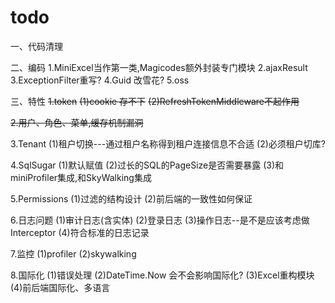 # todo

一、代码清理

二、编码
1.MiniExcel当作第一类,Magicodes额外封装专门模块
2.ajaxResult
3.ExceptionFilter重写?
4.Guid 改雪花?
5.oss

三、特性
~~1.token~~
~~(1)cookie 存不下~~
~~(2)RefreshTokenMiddleware不起作用~~

~~2.用户、角色、菜单,缓存机制漏洞~~

3.Tenant 
(1)租户切换---通过租户名称得到租户连接信息不合适
(2)必须租户切库?

4.SqlSugar
(1)默认赋值
(2)过长的SQL的PageSize是否需要暴露
(3)和miniProfiler集成,和SkyWalking集成

5.Permissions 
(1)过滤的结构设计
(2)前后端的一致性如何保证

6.日志问题
(1)审计日志(含实体)
(2)登录日志
(3)操作日志--是不是应该考虑做Interceptor
(4)符合标准的日志记录

7.监控
(1)profiler
(2)skywalking

8.国际化 
(1)错误处理
(2)DateTime.Now 会不会影响国际化?
(3)Excel重构模块
(4)前后端国际化、多语言





 




